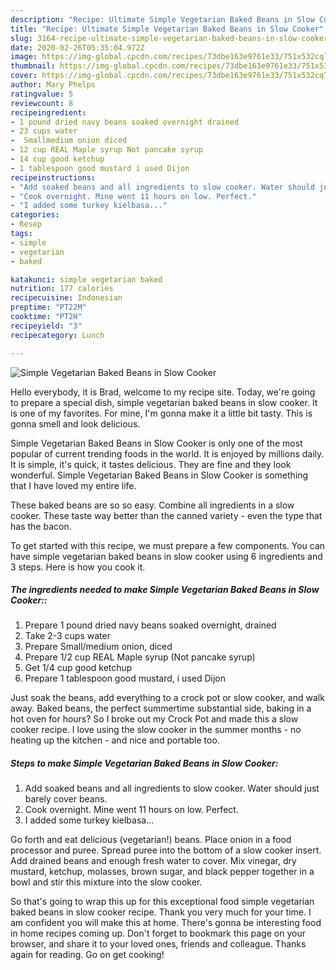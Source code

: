 ```yaml
---
description: "Recipe: Ultimate Simple Vegetarian Baked Beans in Slow Cooker"
title: "Recipe: Ultimate Simple Vegetarian Baked Beans in Slow Cooker"
slug: 3164-recipe-ultimate-simple-vegetarian-baked-beans-in-slow-cooker
date: 2020-02-26T05:35:04.972Z
image: https://img-global.cpcdn.com/recipes/73dbe163e9761e33/751x532cq70/simple-vegetarian-baked-beans-in-slow-cooker-recipe-main-photo.jpg
thumbnail: https://img-global.cpcdn.com/recipes/73dbe163e9761e33/751x532cq70/simple-vegetarian-baked-beans-in-slow-cooker-recipe-main-photo.jpg
cover: https://img-global.cpcdn.com/recipes/73dbe163e9761e33/751x532cq70/simple-vegetarian-baked-beans-in-slow-cooker-recipe-main-photo.jpg
author: Mary Phelps
ratingvalue: 5
reviewcount: 8
recipeingredient:
- 1 pound dried navy beans soaked overnight drained
- 23 cups water
-  Smallmedium onion diced
- 12 cup REAL Maple syrup Not pancake syrup
- 14 cup good ketchup
- 1 tablespoon good mustard i used Dijon
recipeinstructions:
- "Add soaked beans and all ingredients to slow cooker. Water should just barely cover beans."
- "Cook overnight. Mine went 11 hours on low. Perfect."
- "I added some turkey kielbasa..."
categories:
- Resep
tags:
- simple
- vegetarian
- baked

katakunci: simple vegetarian baked
nutrition: 177 calories
recipecuisine: Indonesian
preptime: "PT22M"
cooktime: "PT2H"
recipeyield: "3"
recipecategory: Lunch

---
```



![Simple Vegetarian Baked Beans in Slow Cooker](https://img-global.cpcdn.com/recipes/73dbe163e9761e33/751x532cq70/simple-vegetarian-baked-beans-in-slow-cooker-recipe-main-photo.jpg)

Hello everybody, it is Brad, welcome to my recipe site. Today, we're going to prepare a special dish, simple vegetarian baked beans in slow cooker. It is one of my favorites. For mine, I'm gonna make it a little bit tasty. This is gonna smell and look delicious.

Simple Vegetarian Baked Beans in Slow Cooker is only one of the most popular of current trending foods in the world. It is enjoyed by millions daily. It is simple, it's quick, it tastes delicious. They are fine and they look wonderful. Simple Vegetarian Baked Beans in Slow Cooker is something that I have loved my entire life.

These baked beans are so so easy. Combine all ingredients in a slow cooker. These taste way better than the canned variety - even the type that has the bacon.


To get started with this recipe, we must prepare a few components. You can have simple vegetarian baked beans in slow cooker using 6 ingredients and 3 steps. Here is how you cook it.

##### The ingredients needed to make Simple Vegetarian Baked Beans in Slow Cooker::

1. Prepare 1 pound dried navy beans soaked overnight, drained
1. Take 2-3 cups water
1. Prepare  Small/medium onion, diced
1. Prepare 1/2 cup REAL Maple syrup (Not pancake syrup)
1. Get 1/4 cup good ketchup
1. Prepare 1 tablespoon good mustard, i used Dijon


Just soak the beans, add everything to a crock pot or slow cooker, and walk away. Baked beans, the perfect summertime substantial side, baking in a hot oven for hours? So I broke out my Crock Pot and made this a slow cooker recipe. I love using the slow cooker in the summer months - no heating up the kitchen - and nice and portable too. 

##### Steps to make Simple Vegetarian Baked Beans in Slow Cooker:

1. Add soaked beans and all ingredients to slow cooker. Water should just barely cover beans.
1. Cook overnight. Mine went 11 hours on low. Perfect.
1. I added some turkey kielbasa...


Go forth and eat delicious (vegetarian!) beans. Place onion in a food processor and puree. Spread puree into the bottom of a slow cooker insert. Add drained beans and enough fresh water to cover. Mix vinegar, dry mustard, ketchup, molasses, brown sugar, and black pepper together in a bowl and stir this mixture into the slow cooker. 

So that's going to wrap this up for this exceptional food simple vegetarian baked beans in slow cooker recipe. Thank you very much for your time. I am confident you will make this at home. There's gonna be interesting food in home recipes coming up. Don't forget to bookmark this page on your browser, and share it to your loved ones, friends and colleague. Thanks again for reading. Go on get cooking!
